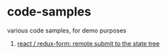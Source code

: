 # code-samples
various code samples, for demo purposes

1. [react / redux-form: remote submit to the state tree](https://github.com/jbatte47/code-samples/tree/feature/rrf-rs-ts)